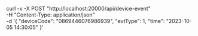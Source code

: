 curl -v -X POST "http://localhost:20000/api/device-event" \
-H "Content-Type: application/json" \
-d '{
"deviceCode": "0869446076986939",
"evtType": 1,
"time": "2023-10-05 14:30:05"
}'